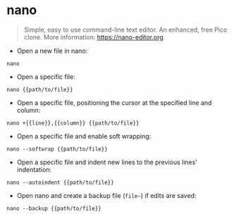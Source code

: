 # nano

> Simple, easy to use command-line text editor. An enhanced, free Pico clone.
> More information: <https://nano-editor.org>.

- Open a new file in nano:

`nano`

- Open a specific file:

`nano {{path/to/file}}`

- Open a specific file, positioning the cursor at the specified line and column:

`nano +{{line}},{{column}} {{path/to/file}}`

- Open a specific file and enable soft wrapping: 

`nano --softwrap {{path/to/file}}`

- Open a specific file and indent new lines to the previous lines' indentation:

`nano --autoindent {{path/to/file}}`

- Open nano and create a backup file (`file~`) if edits are saved:

`nano --backup {{path/to/file}}`
